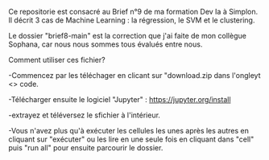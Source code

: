 Ce repositorie est consacré au Brief n°9 de ma formation Dev Ia à Simplon. Il décrit 3 cas de Machine Learning : la régression, le SVM et le clustering. 


Le dossier "brief8-main" est la correction que j'ai faite de mon collègue Sophana, car nous nous sommes tous évalués entre nous. 

Comment utiliser ces fichier?

-Commencez par les téléchager en clicant sur "download.zip dans l'ongleyt <> code.

-Télécharger ensuite le logiciel "Jupyter" : https://jupyter.org/install

-extrayez et téléversez le sfichier à l'intérieur.

-Vous n'avez plus qu'à exécuter les cellules les unes après les autres en cliquant sur "exécuter" ou les lire en une seule fois en cliquant dans "cell" puis "run all" pour ensuite parcourir le dossier. 
